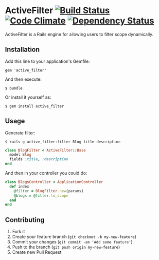 # ActiveFilter [![Build Status](https://travis-ci.org/tnakamura/active_filter.png?branch=master)](https://travis-ci.org/tnakamura/active_filter) [![Code Climate](https://codeclimate.com/github/tnakamura/active_filter.png)](https://codeclimate.com/github/tnakamura/active_filter) [![Dependency Status](https://gemnasium.com/tnakamura/active_filter.png)](https://gemnasium.com/tnakamura/active_filter)

ActiveFilter is a Rails engine for allowing users to filter scope dynamically.

## Installation

Add this line to your application's Gemfile:

    gem 'active_filter'

And then execute:

    $ bundle

Or install it yourself as:

    $ gem install active_filter 

## Usage

Generate filter:

    $ rails g active_filter:filter Blog title description

```ruby
class BlogFilter < ActiveFilter::Base
  model Blog
  fields :title, :description
end
```

And then in your controller you could do:

```ruby
class BlogsController < ApplicationController
  def index
    @filter = BlogFilter.new(params)
    @blogs = @filter.to_scope
  end
end
```

## Contributing

1. Fork it
2. Create your feature branch (`git checkout -b my-new-feature`)
3. Commit your changes (`git commit -am 'Add some feature'`)
4. Push to the branch (`git push origin my-new-feature`)
5. Create new Pull Request


